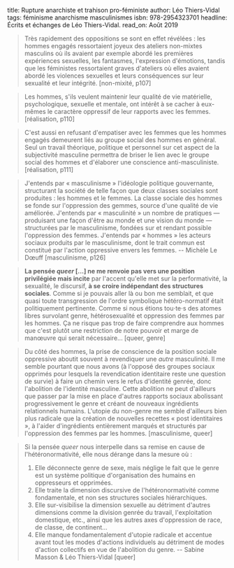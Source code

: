 title: Rupture anarchiste et trahison pro-féministe
author: Léo Thiers-Vidal
tags: féminisme
      anarchisme
      masculinismes
isbn: 978-2954323701
headline: Écrits et échanges de Léo Thiers-Vidal.
read_on: Août 2019

> Très rapidement des oppositions se sont en effet révélées : les hommes engagés ressortaient joyeux des ateliers non-mixtes masculins où ils avaient par exemple abordé les premières expériences sexuelles, les fantasmes, l'expression d'émotions, tandis que les féministes ressortaient graves d'ateliers où elles avaient abordé les violences sexuelles et leurs conséquences sur leur sexualité et leur intégrité. [non-mixité, p107]

> Les hommes, s'ils veulent maintenir leur qualité de vie matérielle, psychologique, sexuelle et mentale, ont intérêt à se cacher à eux-mêmes le caractère oppressif de leur rapports avec les femmes. [réalisation, p110]

> C'est aussi en refusant d'empatiser avec les femmes que les hommes engagés demeurent liés au groupe social des hommes en général. Seul un travail théorique, politique et personnel sur cet aspect de la subjectivité masculine permettra de briser le lien avec le groupe social des hommes et d'élaborer une conscience anti-masculiniste. [réalisation, p111]

> J'entends par « masculinisme » l'idéologie politique gouvernante, structurant la société de telle façon que deux classes sociales sont produites : les hommes et le femmes. La classe sociale des hommes se fonde sur l'oppression des gemmes, source d'une qualité de vie améliorée. J'entends par « masculinité » un nombre de pratiques — produisant une façon d'être au monde et une vision du monde — structurées par le masculinisme, fondées sur et rendant possible l'oppression des femmes. J'entends par « hommes » les acteurs sociaux produits par le masculinisme, dont le trait commun est constitué par l'action oppressive envers les femmes. -- Michèle Le Dœuff [masculinisme, p126]

> **La pensée *queer* [...] ne me renvoie pas vers une position privilégiée mais incite** par l'accent qu'elle met sur la performativité, la sexualité, le discursif, **à se croire indépendant des structures sociales**. Comme si je pouvais aller là ou bon me semblait, et que quasi toute transgression de l'ordre symbolique hétéro-normatif était politiquement pertinente. Comme si nous étions tou⋅te⋅s des atomes libres survolant genre, hétérosexualité et oppression des femmes par les hommes. Ça ne risque pas trop de faire comprendre aux hommes que c'est plutôt une restriction de notre pouvoir et marge de manœuvre qui serait nécessaire... [queer, genre]

> Du côté des hommes, la prise de conscience de la position sociale oppressive aboutit souvent à revendiquer une *autre* masculinité. Il me semble pourtant que nous avons (à l'opposé des groupes sociaux opprimés pour lesquels la revendication identitaire reste une question de survie) à faire un chemin vers le refus d'identité genrée, donc l'abolition de l'identité masculine. Cette abolition ne peut d'ailleurs que passer par la mise en place d'autres rapports sociaux abolissant progressivement le genre et créant de nouveaux ingrédients relationnels humains. L'utopie du non-genre me semble d'ailleurs bien plus radicale que la création de nouvelles recettes « post identitaires », à l'aider d'ingrédients entièrement marqués et structurés par l'oppression des femmes par les hommes. [masculinisme, queer]

> Si la pensée *queer* nous interpelle dans sa remise en cause de l'hétéronormativité, elle nous dérange dans la mesure où :
>
> 1. Elle déconnecte genre de sexe, mais néglige le fait que le genre est un système politique d'organisation des humains en oppresseurs et opprimées.
> 2. Elle traite la dimension discursive de l'hétéronormativité comme fondamentale, et non ses structures sociales hiérarchiques.
> 3. Elle sur-visibilise la dimension sexuelle au détriment d'autres dimensions comme la division genrée du travail, l'exploitation domestique, etc., ainsi que les autres axes d'oppression de race, de classe, de continent…
> 4. Elle manque fondamentalement d'utopie radicale et accentue avant tout les modes d'actions individuels au détriment de modes d'action collectifs en vue de l'abolition du genre.
> -- Sabine Masson & Léo Thiers-Vidal [queer]